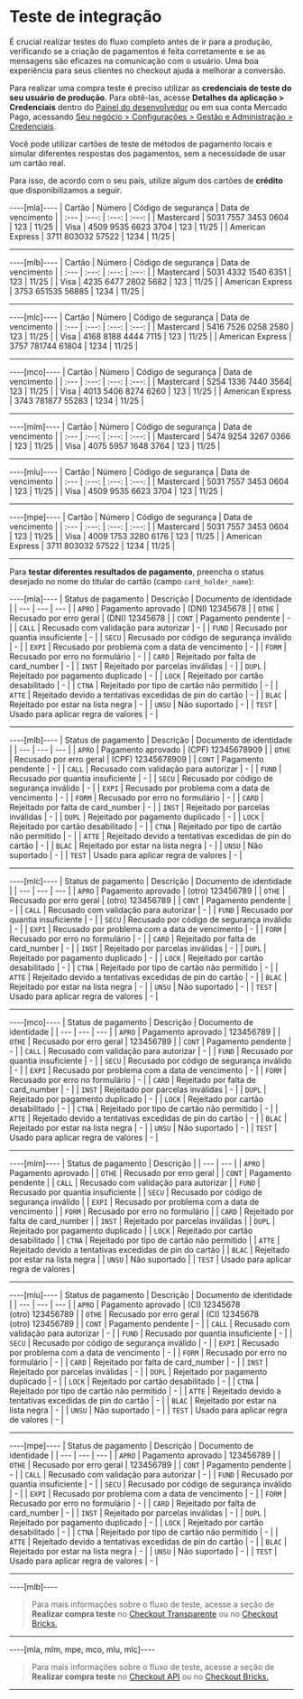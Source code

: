 # Teste de integração

É crucial realizar testes do fluxo completo antes de ir para a produção, verificando se a criação de pagamentos é feita corretamente e se as mensagens são eficazes na comunicação com o usuário. Uma boa experiência para seus clientes no checkout ajuda a melhorar a conversão.

Para realizar uma compra teste é preciso utilizar as **credenciais de teste do seu usuário de produção**. Para obtê-las, acesse **Detalhes da aplicação > Credenciais** dentro do [Painel do desenvolvedor](/developers/panel/app) ou em sua conta Mercado Pago, acessando [Seu negócio > Configurações > Gestão e Administração > Credenciais](https://www.mercadopago[FAKER][URL][DOMAIN]/settings/account/credentials).

Você pode utilizar cartões de teste de métodos de pagamento locais e simular diferentes respostas dos pagamentos, sem a necessidade de usar um cartão real.

Para isso, de acordo com o seu país, utilize algum dos cartões de **crédito** que disponibilizamos a seguir.
 
----[mla]----
| Cartão | Número | Código de segurança | Data de vencimento |
| :--- | :---: | :---: | :---: |
| Mastercard | 5031 7557 3453 0604 | 123 | 11/25 |
| Visa | 4509 9535 6623 3704 | 123 | 11/25 |
| American Express | 3711 803032 57522 | 1234 | 11/25 |

------------
----[mlb]----
| Cartão | Número | Código de segurança | Data de vencimento |
| :--- | :---: | :---: | :---: |
| Mastercard | 5031 4332 1540 6351 | 123 | 11/25 |
| Visa | 4235 6477 2802 5682 | 123 | 11/25 |
| American Express | 3753 651535 56885 | 1234 | 11/25 |

------------
----[mlc]----
| Cartão | Número | Código de segurança | Data de vencimento |
| :--- | :---: | :---: | :---: |
| Mastercard | 5416 7526 0258 2580 | 123 | 11/25 |
| Visa | 4168 8188 4444 7115 | 123 | 11/25 |
| American Express | 3757 781744 61804 | 1234 | 11/25 |

------------
----[mco]----
| Cartão | Número | Código de segurança | Data de vencimento |
| :--- | :---: | :---: | :---: |
| Mastercard | 5254 1336 7440 3564| 123 | 11/25 |
| Visa | 4013 5406 8274 6260 | 123 | 11/25 |
| American Express | 3743 781877 55283 | 1234 | 11/25 |

------------
----[mlm]----
| Cartão | Número | Código de segurança | Data de vencimento |
| :--- | :---: | :---: | :---: |
| Mastercard | 5474 9254 3267 0366 | 123 | 11/25 |
| Visa | 4075 5957 1648 3764 | 123 | 11/25 |

------------
----[mlu]----
| Cartão | Número | Código de segurança | Data de vencimento |
| :--- | :---: | :---: | :---: |
| Mastercard | 5031 7557 3453 0604 | 123 | 11/25 |
| Visa | 4509 9535 6623 3704 | 123 | 11/25 |

------------
----[mpe]----
| Cartão | Número | Código de segurança | Data de vencimento |
| :--- | :---: | :---: | :---: |
| Mastercard | 5031 7557 3453 0604 | 123 | 11/25 |
| Visa | 4009 1753 3280 6176 | 123 | 11/25 |
| American Express | 3711 803032 57522 | 1234 | 11/25 |

------------

Para **testar diferentes resultados de pagamento**, preencha o status desejado no nome do titular do cartão (campo `card_holder_name`):

----[mla]---- 
| Status de pagamento | Descrição | Documento de identidade |
| --- | --- | --- |
| `APRO` | Pagamento aprovado | (DNI) 12345678 |
| `OTHE` | Recusado por erro geral | (DNI) 12345678 |
| `CONT` | Pagamento pendente | - |
| `CALL` | Recusado com validação para autorizar | - |
| `FUND` | Recusado por quantia insuficiente | - |
| `SECU` | Recusado por código de segurança inválido | - |
| `EXPI` | Recusado por problema com a data de vencimento | - |
| `FORM` | Recusado por erro no formulário | - |
| `CARD` | Rejeitado por falta de card_number | - |
| `INST` | Rejeitado por parcelas inválidas | - |
| `DUPL` | Rejeitado por pagamento duplicado | - |
| `LOCK` | Rejeitado por cartão desabilitado | - |
| `CTNA` | Rejeitado por tipo de cartão não permitido | - |
| `ATTE` | Rejeitado devido a tentativas excedidas de pin do cartão | - |
| `BLAC` | Rejeitado por estar na lista negra | - |
| `UNSU` | Não suportado | - |
| `TEST` | Usado para aplicar regra de valores | - |

------------
----[mlb]---- 
| Status de pagamento | Descrição | Documento de identidade |
| --- | --- | --- |
| `APRO` | Pagamento aprovado | (CPF) 12345678909 |
| `OTHE` | Recusado por erro geral | (CPF) 12345678909 |
| `CONT` | Pagamento pendente | - |
| `CALL` | Recusado com validação para autorizar | - |
| `FUND` | Recusado por quantia insuficiente | - |
| `SECU` | Recusado por código de segurança inválido | - |
| `EXPI` | Recusado por problema com a data de vencimento | - |
| `FORM` | Recusado por erro no formulário | - |
| `CARD` | Rejeitado por falta de card_number | - |
| `INST` | Rejeitado por parcelas inválidas | - |
| `DUPL` | Rejeitado por pagamento duplicado | - |
| `LOCK` | Rejeitado por cartão desabilitado | - |
| `CTNA` | Rejeitado por tipo de cartão não permitido | - |
| `ATTE` | Rejeitado devido a tentativas excedidas de pin do cartão | - |
| `BLAC` | Rejeitado por estar na lista negra | - |
| `UNSU` | Não suportado | - |
| `TEST` | Usado para aplicar regra de valores | - |

------------
----[mlc]---- 
| Status de pagamento | Descrição | Documento de identidade |
| --- | --- | --- |
| `APRO` | Pagamento aprovado | (otro) 123456789 |
| `OTHE` | Recusado por erro geral | (otro) 123456789 |
| `CONT` | Pagamento pendente | - |
| `CALL` | Recusado com validação para autorizar | - |
| `FUND` | Recusado por quantia insuficiente | - |
| `SECU` | Recusado por código de segurança inválido | - |
| `EXPI` | Recusado por problema com a data de vencimento | - |
| `FORM` | Recusado por erro no formulário | - |
| `CARD` | Rejeitado por falta de card_number | - |
| `INST` | Rejeitado por parcelas inválidas | - |
| `DUPL` | Rejeitado por pagamento duplicado | - |
| `LOCK` | Rejeitado por cartão desabilitado | - |
| `CTNA` | Rejeitado por tipo de cartão não permitido | - |
| `ATTE` | Rejeitado devido a tentativas excedidas de pin do cartão | - |
| `BLAC` | Rejeitado por estar na lista negra | - |
| `UNSU` | Não suportado | - |
| `TEST` | Usado para aplicar regra de valores | - |

------------
----[mco]---- 
| Status de pagamento | Descrição | Documento de identidade | 
| --- | --- | --- | 
| `APRO` | Pagamento aprovado | 123456789 |
| `OTHE` | Recusado por erro geral | 123456789 |
| `CONT` | Pagamento pendente | - |
| `CALL` | Recusado com validação para autorizar | - |
| `FUND` | Recusado por quantia insuficiente | - |
| `SECU` | Recusado por código de segurança inválido | - |
| `EXPI` | Recusado por problema com a data de vencimento | - |
| `FORM` | Recusado por erro no formulário | - |
| `CARD` | Rejeitado por falta de card_number | - |
| `INST` | Rejeitado por parcelas inválidas | - |
| `DUPL` | Rejeitado por pagamento duplicado | - |
| `LOCK` | Rejeitado por cartão desabilitado | - |
| `CTNA` | Rejeitado por tipo de cartão não permitido | - |
| `ATTE` | Rejeitado devido a tentativas excedidas de pin do cartão | - |
| `BLAC` | Rejeitado por estar na lista negra | - |
| `UNSU` | Não suportado | - |
| `TEST` | Usado para aplicar regra de valores | - |

------------
----[mlm]---- 
| Status de pagamento | Descrição |
| --- | --- |
| `APRO` | Pagamento aprovado |
| `OTHE` | Recusado por erro geral |
| `CONT` | Pagamento pendente |
| `CALL` | Recusado com validação para autorizar |
| `FUND` | Recusado por quantia insuficiente |
| `SECU` | Recusado por código de segurança inválido |
| `EXPI` | Recusado por problema com a data de vencimento |
| `FORM` | Recusado por erro no formulário |
| `CARD` | Rejeitado por falta de card_number |
| `INST` | Rejeitado por parcelas inválidas |
| `DUPL` | Rejeitado por pagamento duplicado |
| `LOCK` | Rejeitado por cartão desabilitado |
| `CTNA` | Rejeitado por tipo de cartão não permitido |
| `ATTE` | Rejeitado devido a tentativas excedidas de pin do cartão |
| `BLAC` | Rejeitado por estar na lista negra |
| `UNSU` | Não suportado |
| `TEST` | Usado para aplicar regra de valores |

------------
----[mlu]---- 
| Status de pagamento | Descrição | Documento de identidade |
| --- | --- | --- |
| `APRO` | Pagamento aprovado | (CI) 12345678 <br> (otro) 123456789 |
| `OTHE` | Recusado por erro geral | (CI) 12345678 <br> (otro) 123456789 |
| `CONT` | Pagamento pendente | - |
| `CALL` | Recusado com validação para autorizar | - |
| `FUND` | Recusado por quantia insuficiente | - |
| `SECU` | Recusado por código de segurança inválido | - |
| `EXPI` | Recusado por problema com a data de vencimento | - |
| `FORM` | Recusado por erro no formulário | - |
| `CARD` | Rejeitado por falta de card_number | - |
| `INST` | Rejeitado por parcelas inválidas | - |
| `DUPL` | Rejeitado por pagamento duplicado | - |
| `LOCK` | Rejeitado por cartão desabilitado | - |
| `CTNA` | Rejeitado por tipo de cartão não permitido | - |
| `ATTE` | Rejeitado devido a tentativas excedidas de pin do cartão | - |
| `BLAC` | Rejeitado por estar na lista negra | - |
| `UNSU` | Não suportado | - |
| `TEST` | Usado para aplicar regra de valores | - |

------------
----[mpe]---- 
| Status de pagamento | Descrição | Documento de identidade |
| --- | --- | --- |
| `APRO` | Pagamento aprovado | 123456789 |
| `OTHE` | Recusado por erro geral | 123456789 |
| `CONT` | Pagamento pendente | - |
| `CALL` | Recusado com validação para autorizar | - |
| `FUND` | Recusado por quantia insuficiente | - |
| `SECU` | Recusado por código de segurança inválido | - |
| `EXPI` | Recusado por problema com a data de vencimento | - |
| `FORM` | Recusado por erro no formulário | - |
| `CARD` | Rejeitado por falta de card_number | - |
| `INST` | Rejeitado por parcelas inválidas | - |
| `DUPL` | Rejeitado por pagamento duplicado | - |
| `LOCK` | Rejeitado por cartão desabilitado | - |
| `CTNA` | Rejeitado por tipo de cartão não permitido | - |
| `ATTE` | Rejeitado devido a tentativas excedidas de pin do cartão | - |
| `BLAC` | Rejeitado por estar na lista negra | - |
| `UNSU` | Não suportado | - |
| `TEST` | Usado para aplicar regra de valores | - |

------------

----[mlb]----
> Para mais informações sobre o fluxo de teste, acesse a seção de **Realizar compra teste** no [Checkout Transparente](/developers/pt/docs/checkout-api/integration-test/make-test-purchase) ou no [Checkout Bricks.](/developers/pt/docs/checkout-bricks/integration-test/test-payment-flow)

------------
----[mla, mlm, mpe, mco, mlu, mlc]----
> Para mais informações sobre o fluxo de teste, acesse a seção de **Realizar compra teste** no [Checkout API](/developers/pt/docs/checkout-api/integration-test/make-test-purchase) ou no [Checkout Bricks.](/developers/pt/docs/checkout-bricks/integration-test/test-payment-flow)

------------